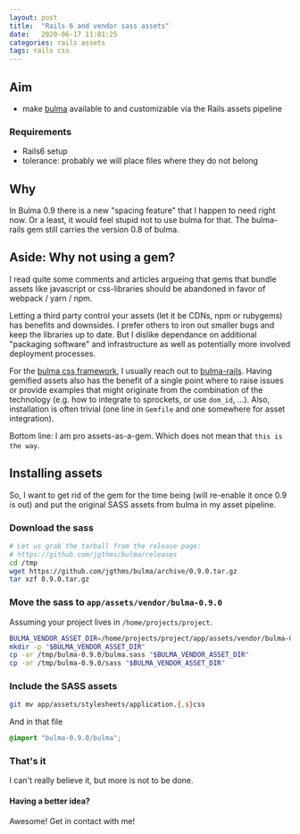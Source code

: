 ```yaml
---
layout: post
title:  "Rails 6 and vendor sass assets"
date:   2020-06-17 11:01:25
categories: rails assets
tags: rails css
---
```


## Aim

* make [bulma](bulma.io) available to and customizable via the Rails assets pipeline

### Requirements

* Rails6 setup
* tolerance: probably we will place files where they do not belong

## Why

In Bulma 0.9 there is a new "spacing feature" that I happen to need right
now. Or a least, it would feel stupid not to use bulma for that. The
bulma-rails gem still carries the version 0.8 of bulma.

## Aside: Why not using a gem?

I read quite some comments and articles argueing that gems that bundle assets
like javascript or css-libraries should be abandoned in favor of webpack / yarn
/ npm.

Letting a third party control your assets (let it be CDNs, npm or rubygems) has
benefits and downsides.  I prefer others to iron out smaller bugs and keep the
libraries up to date.  But I dislike dependance on additional "packaging
software" and infrastructure as well as potentially more involved deployment
processes.

For the [bulma css framework](bulma.io), I usually reach out to
[bulma-rails](https://github.com/joshuajansen/bulma-rails). Having gemified
assets also has the benefit of a single point where to raise issues or provide
examples that might originate from the combination of the technology (e.g. how
to integrate to sprockets, or use `dom_id`, ...).  Also, installation is often
trivial (one line in `Gemfile` and one somewhere for asset integration).

Bottom line: I am pro assets-as-a-gem. Which does not mean that
`this is the way`.

## Installing assets

So, I want to get rid of the gem for the time being (will re-enable it once 0.9
is out) and put the original SASS assets from bulma in my asset pipeline.

### Download the sass

```bash
# Let us grab the tarball from the release page:
# https://github.com/jgthms/bulma/releases
cd /tmp
wget https://github.com/jgthms/bulma/archive/0.9.0.tar.gz
tar xzf 0.9.0.tar.gz
```

### Move the sass to `app/assets/vendor/bulma-0.9.0`

Assuming your project lives in `/home/projects/project`.

```bash
BULMA_VENDOR_ASSET_DIR=/home/projects/project/app/assets/vendor/bulma-0.9.0
mkdir -p "$BULMA_VENDOR_ASSET_DIR"
cp -ar /tmp/bulma-0.9.0/bulma.sass "$BULMA_VENDOR_ASSET_DIR"
cp -ar /tmp/bulma-0.9.0/sass "$BULMA_VENDOR_ASSET_DIR"
```

### Include the SASS assets

```bash
git mv app/assets/stylesheets/application.{,s}css
```

And in that file

```scss
@import "bulma-0.9.0/bulma";
```

### That's it

I can't really believe it, but more is not to be done.

#### Having a better idea?

Awesome!  Get in contact with me!

